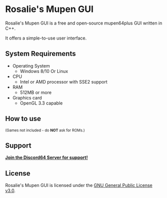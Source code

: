 # Rosalie's Mupen GUI

Rosalie's Mupen GUI is a free and open-source mupen64plus GUI written in C++.

It offers a simple-to-use user interface.

## System Requirements

* Operating System
  * Windows 8/10 Or Linux
* CPU
  * Intel or AMD processor with SSE2 support
* RAM
  * 512MB or more
* Graphics card
  * OpenGL 3.3 capable

## How to use

<sub>(Games not included - do **NOT** ask for ROMs.)</sub>

## Support

[**Join the Discord64 Server for support!**](https://discord.gg/G7JTSvm)

## License

Rosalie's Mupen GUI is licensed under the [GNU General Public License v3.0](https://www.gnu.org/licenses/gpl-3.0.en.html).